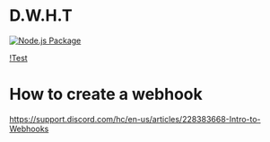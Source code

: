 # D.W.H.T

[![Node.js Package](https://github.com/North-dev/D.W.H.T/actions/workflows/npm-publish.yml/badge.svg?branch=main&event=status)](https://github.com/North-dev/D.W.H.T/actions/workflows/npm-publish.yml)

[!Test](https://badgen.net/github/checks/node-formidable/node-formidable)

# How to create a webhook

https://support.discord.com/hc/en-us/articles/228383668-Intro-to-Webhooks
